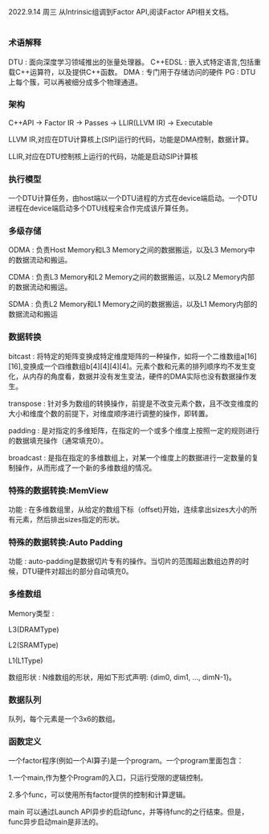 2022.9.14
周三
从Intrinsic组调到Factor API,阅读Factor API相关文档。

#
### 术语解释
DTU : 面向深度学习领域推出的张量处理器。
C++EDSL : 嵌入式特定语言,包括重载C++运算符，以及提供C++函数。
DMA : 专门用于存储访问的硬件
PG : DTU上每个簇，可以再被细分成多个物理通道。
### 架构
C++API -> Factor IR -> Passes -> LLIR(LLVM IR) -> Executable

LLVM IR,对应在DTU计算核上(SIP)运行的代码，功能是DMA控制，数据计算。

LLIR,对应在DTU控制核上运行的代码，功能是启动SIP计算核
### 执行模型
一个DTU计算任务，由host端以一个DTU进程的方式在device端启动。一个DTU进程在device端启动多个DTU线程来合作完成该斤算任务。
### 多级存储
ODMA : 负责Host Memory和L3 Memory之间的数据搬运，以及L3 Memory中的数据流动和搬运。

CDMA : 负责L3 Memory和L2 Memory之间的数据搬运，以及L2 Memory内部的数据流动和搬运。

SDMA : 负责L2 Memory和L1 Memory之间的数据搬运，以及L1 Memory内部的数据流动和搬运
### 数据转换
bitcast : 将特定的矩阵变换成特定维度矩阵的一种操作，如将一个二维数组a[16][16],变换成一个四维数组b[4][4][4][4]。元素个数和元素的排列顺序均不发生变化，从内存的角度看，数据并没有发生变法，硬件的DMA实际也没有数据操作发生。

transpose : 针对多为数组的转换操作，前提是不改变元素个数，且不改变维度的大小和维度个数的前提下，对维度顺序进行调整的操作，即转置。

padding : 是对指定的多维矩阵，在指定的一个或多个维度上按照一定的规则进行的数据填充操作（通常填充0）。

broadcast : 是指在指定的多维数组上，对某一个维度上的数据进行一定数量的复制操作，从而形成了一个新的多维数组的情况。
### 特殊的数据转换:MemView
功能 : 在多维数组里，从给定的数组下标（offset)开始，连续拿出sizes大小的所有元素，然后排出sizes指定的形状。
### 特殊的数据转换:Auto Padding
功能 : auto-padding是数据切片专有的操作。当切片的范围超出数组边界的时候，DTU硬件对超出的部分自动填充0。
### 多维数组
Memory类型 :

L3(DRAMType)

L2(SRAMType)

L1(L1Type)

数组形状 : N维数组的形状，用如下形式声明: {dim0, dim1, ..., dimN-1}。

### 数据队列
队列，每个元素是一个3x6的数组。
### 函数定义
一个factor程序(例如一个AI算子)是一个program。一个program里面包含：

1.一个main,作为整个Program的入口，只运行受限的逻辑控制。

2.多个func，可以使用所有factor提供的控制和计算逻辑。

main 可以通过Launch API异步的启动func，并等待func的之行结束。但是，func异步启动main是非法的。